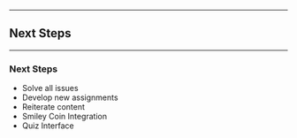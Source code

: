 ---

## Next Steps

----

### Next Steps

- Solve all issues
- Develop new assignments
- Reiterate content
- Smiley Coin Integration
- Quiz Interface

